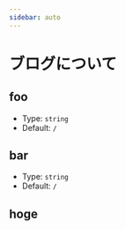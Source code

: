 ```yaml
---
sidebar: auto
---
```


# ブログについて

## foo

- Type: `string`
- Default: `/`

## bar

- Type: `string`
- Default: `/`

## hoge 

